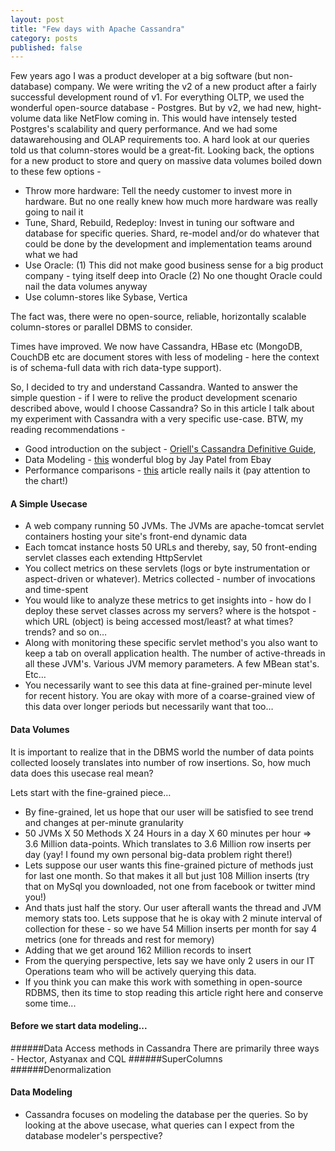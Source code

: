 ```yaml
---
layout: post
title: "Few days with Apache Cassandra"
category: posts
published: false
---
```


Few years ago I was a product developer at a big software (but non-database) company. We were writing the v2 of a new product after a fairly successful development round of v1. For everything OLTP, we used the wonderful open-source database - Postgres. But by v2, we had new, hight-volume data like NetFlow coming in. This would have intensely tested Postgres's scalability and query performance. And we had some datawarehousing and OLAP requirements too. A hard look at our queries told us that column-stores would be a great-fit. Looking back, the options for a new product to store and query on massive data volumes boiled down to these few options -

* Throw more hardware: Tell the needy customer to invest more in hardware. But no one really knew how much more hardware was really going to nail it
* Tune, Shard, Rebuild, Redeploy: Invest in tuning our software and database for specific queries. Shard, re-model and/or do whatever that could be done by the development and implementation teams around what we had
* Use Oracle: (1) This did not make good business sense for a big product company - tying itself deep into Oracle (2) No one thought Oracle could nail the data volumes anyway
* Use column-stores like Sybase, Vertica

The fact was, there were no open-source, reliable, horizontally scalable column-stores or parallel DBMS to consider.

Times have improved. We now have Cassandra, HBase etc (MongoDB, CouchDB etc are document stores with less of modeling - here the context is of schema-full data with rich data-type support).

So, I decided to try and understand Cassandra. Wanted to answer the simple question - if I were to relive the product development scenario described above, would I choose Cassandra? So in this article I talk about my experiment with Cassandra with a very specific use-case. BTW, my reading recommendations -

* Good introduction on the subject - [Oriell's Cassandra Definitive Guide](http://shop.oreilly.com/product/0636920010852.do), 
* Data Modeling - [this](http://www.ebaytechblog.com/2012/07/16/cassandra-data-modeling-best-practices-part-1/) wonderful blog by Jay Patel from Ebay
* Performance comparisons - [this](http://www.datastax.com/dev/blog/2012-in-review-performance) article really nails it (pay attention to the chart!)

#### A Simple Usecase
* A web company running 50 JVMs. The JVMs are apache-tomcat servlet containers hosting your site's front-end dynamic data
* Each tomcat instance hosts 50 URLs and thereby, say, 50 front-ending servlet classes each extending HttpServlet
* You collect metrics on these servlets (logs or byte instrumentation or aspect-driven or whatever). Metrics collected - number of invocations and time-spent
* You would like to analyze these metrics to get insights into - how do I deploy these servet classes across my servers? where is the hotspot - which URL (object) is being accessed most/least? at what times? trends? and so on…
* Along with monitoring these specific servlet method's you also want to keep a tab on overall application health. The number of active-threads in all these JVM's. Various JVM memory parameters. A few MBean stat's. Etc…
* You necessarily want to see this data at fine-grained per-minute level for recent history. You are okay with more of a coarse-grained view of this data over longer periods but necessarily want that too…

#### Data Volumes
It is important to realize that in the DBMS world the number of data points collected loosely translates into number of row insertions. So, how much data does this usecase real mean?

Lets start with the fine-grained piece…

* By fine-grained, let us hope that our user will be satisfied to see trend and changes at per-minute granularity
* 50 JVMs X 50 Methods X 24 Hours in a day X 60 minutes per hour => 3.6 Million data-points. Which translates to 3.6 Million row inserts per day (yay! I found my own personal big-data problem right there!)
* Lets suppose our user wants this fine-grained picture of methods just for last one month. So that makes it all but just 108 Million inserts (try that on MySql you downloaded, not one from facebook or twitter mind you!)
*  And thats just half the story. Our user afterall wants the thread and JVM memory stats too. Lets suppose that he is okay with 2 minute interval of collection for these - so we have 54 Million inserts per month for say 4 metrics (one for threads and rest for memory)
*  Adding that we get around 162 Million records to insert
*  From the querying perspective, lets say we have only 2 users in our IT Operations team who will be actively querying this data.
*  If you think you can make this work with something in open-source RDBMS, then its time to stop reading this article right here and conserve some time...


#### Before we start data modeling... 
######Data Access methods in Cassandra
There are primarily three ways - Hector, Astyanax and CQL
######SuperColumns
######Denormalization

#### Data Modeling
* Cassandra focuses on modeling the database per the queries. So by looking at the above usecase, what queries can I expect from the database modeler's perspective?    

 